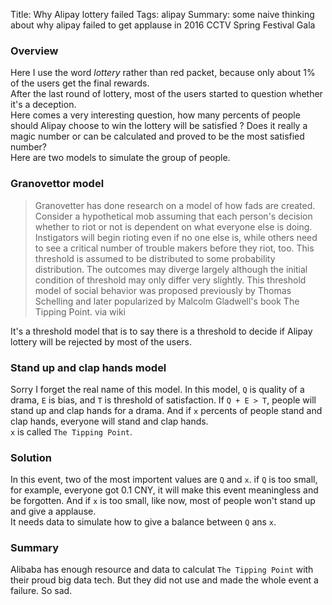 Title: Why Alipay lottery failed
Tags: alipay 
Summary: some naive thinking about why alipay failed to get applause in 2016 CCTV Spring Festival Gala

### Overview
Here I use the word _lottery_ rather than red packet, because only about 1% of the users get the final rewards.   
After the last round of lottery, most of the users started to question whether it's a deception.  
Here comes a very interesting question, how many percents of people should Alipay choose to win the lottery 
will be satisfied ? Does it really a magic number or can be calculated and proved to be the most satisfied number?  
Here are two models to simulate the group of people.  

### Granovettor model
> Granovetter has done research on a model of how fads are created. Consider a hypothetical mob assuming that each person's decision whether to riot or not is dependent on what everyone else is doing. Instigators will begin rioting even if no one else is, while others need to see a critical number of trouble makers before they riot, too. This threshold is assumed to be distributed to some probability distribution. The outcomes may diverge largely although the initial condition of threshold may only differ very slightly. This threshold model of social behavior was proposed previously by Thomas Schelling and later popularized by Malcolm Gladwell's book The Tipping Point. via wiki

It's a threshold model that is to say there is a threshold to decide if Alipay lottery will be rejected by most of the users.


### Stand up and clap hands model
Sorry I forget the real name of this model. In this model, `Q` is quality of a drama, `E` is bias, and `T` is threshold of satisfaction.
If `Q + E > T`, people will stand up and clap hands for a drama. And if `x` percents of people stand and clap hands, everyone will stand and clap hands.  
`x` is called `The Tipping Point`.
 

### Solution 
In this event, two of the most importent values are `Q` and `x`. if `Q` is too small, for example, everyone got 0.1 CNY, it will make this event meaningless and be forgotten.
And if `x` is too small, like now, most of people won't stand up and give a applause.  
It needs data to simulate how to give a balance between `Q` ans `x`.


### Summary
Alibaba has enough resource and data to calculat `The Tipping Point` with their proud big data tech. But they did not use and made the whole event a failure. So sad.
